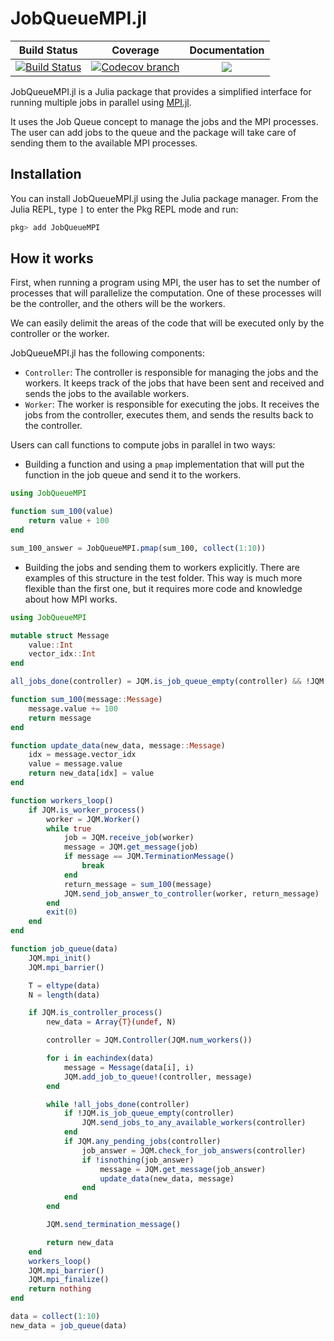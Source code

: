 # JobQueueMPI.jl

[build-img]: https://github.com/psrenergy/JobQueueMPI.jl/actions/workflows/test.yml/badge.svg?branch=master
[build-url]: https://github.com/psrenergy/JobQueueMPI.jl/actions?query=workflow%3ACI

[codecov-img]: https://codecov.io/gh/psrenergy/JobQueueMPI.jl/coverage.svg?branch=master
[codecov-url]: https://codecov.io/gh/psrenergy/JobQueueMPI.jl?branch=master

| **Build Status** | **Coverage** | **Documentation** |
|:-----------------:|:-----------------:|:-----------------:|
| [![Build Status][build-img]][build-url] | [![Codecov branch][codecov-img]][codecov-url] |[![](https://img.shields.io/badge/docs-latest-blue.svg)](https://psrenergy.github.io/JobQueueMPI.jl/dev/)


JobQueueMPI.jl is a Julia package that provides a simplified interface for running multiple jobs in parallel using [MPI.jl](https://github.com/JuliaParallel/MPI.jl).

It uses the Job Queue concept to manage the jobs and the MPI processes. The user can add jobs to the queue and the package will take care of sending them to the available MPI processes.

## Installation

You can install JobQueueMPI.jl using the Julia package manager. From the Julia REPL, type `]` to enter the Pkg REPL mode and run:

```julia
pkg> add JobQueueMPI
```

## How it works

First, when running a program using MPI, the user has to set the number of processes that will parallelize the computation. One of these processes will be the controller, and the others will be the workers.

We can easily delimit the areas of the code that will be executed only by the controller or the worker.

JobQueueMPI.jl has the following components:

- `Controller`: The controller is responsible for managing the jobs and the workers. It keeps track of the jobs that have been sent and received and sends the jobs to the available workers.
- `Worker`: The worker is responsible for executing the jobs. It receives the jobs from the controller, executes them, and sends the results back to the controller.

Users can call functions to compute jobs in parallel in two ways:
 - Building a function and using a `pmap` implementation that will put the function in the job queue and send it to the workers.
```julia
using JobQueueMPI

function sum_100(value)
    return value + 100
end

sum_100_answer = JobQueueMPI.pmap(sum_100, collect(1:10))
```
 - Building the jobs and sending them to workers explicitly. There are examples of this structure in the test folder. This way is much more flexible than the first one, but it requires more code and knowledge about how MPI works.

```julia
using JobQueueMPI

mutable struct Message
    value::Int
    vector_idx::Int
end

all_jobs_done(controller) = JQM.is_job_queue_empty(controller) && !JQM.any_pending_jobs(controller)

function sum_100(message::Message)
    message.value += 100
    return message
end

function update_data(new_data, message::Message)
    idx = message.vector_idx
    value = message.value
    return new_data[idx] = value
end

function workers_loop()
    if JQM.is_worker_process()
        worker = JQM.Worker()
        while true
            job = JQM.receive_job(worker)
            message = JQM.get_message(job)
            if message == JQM.TerminationMessage()
                break
            end
            return_message = sum_100(message)
            JQM.send_job_answer_to_controller(worker, return_message)
        end
        exit(0)
    end
end

function job_queue(data)
    JQM.mpi_init()
    JQM.mpi_barrier()

    T = eltype(data)
    N = length(data)

    if JQM.is_controller_process()
        new_data = Array{T}(undef, N)

        controller = JQM.Controller(JQM.num_workers())

        for i in eachindex(data)
            message = Message(data[i], i)
            JQM.add_job_to_queue!(controller, message)
        end

        while !all_jobs_done(controller)
            if !JQM.is_job_queue_empty(controller)
                JQM.send_jobs_to_any_available_workers(controller)
            end
            if JQM.any_pending_jobs(controller)
                job_answer = JQM.check_for_job_answers(controller)
                if !isnothing(job_answer)
                    message = JQM.get_message(job_answer)
                    update_data(new_data, message)
                end
            end
        end

        JQM.send_termination_message()

        return new_data
    end
    workers_loop()
    JQM.mpi_barrier()
    JQM.mpi_finalize()
    return nothing
end

data = collect(1:10)
new_data = job_queue(data)
```
